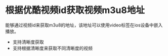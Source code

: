 根据优酷视频id获取视频m3u8地址
==========

能够通过视频id来获取m3u8的地址，该地址可以使用video标签在ios设备中嵌入播放。

 - 支持清晰度获取
 - 支持根据清晰度来获取不同清晰度的视频
